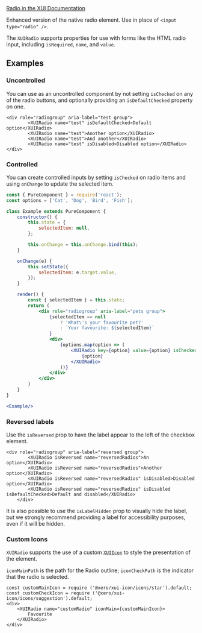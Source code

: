 <div class="xui-margin-vertical">
	<a href="../section-building-blocks-controls-radio.html" isDocLink>Radio in the XUI Documentation</a>
</div>

Enhanced version of the native radio element. Use in place of `<input type="radio" />`.

The `XUIRadio` supports properties for use with forms like the HTML radio input, including `isRequired`, `name`, and `value`.

## Examples


### Uncontrolled

You can use as an uncontrolled component by not setting `isChecked` on any of the radio buttons, and optionally providing an `isDefaultChecked` property on one.

```
<div role="radiogroup" aria-label="test group">
		<XUIRadio name="test" isDefaultChecked>Default option</XUIRadio>
		<XUIRadio name="test">Another option</XUIRadio>
		<XUIRadio name="test">And another</XUIRadio>
		<XUIRadio name="test" isDisabled>Disabled option</XUIRadio>
</div>
```

### Controlled

You can create controlled inputs by setting `isChecked` on radio items and using `onChange` to update the selected item.

```jsx
const { PureComponent } = require('react');
const options = ['Cat', 'Dog', 'Bird', 'Fish'];

class Example extends PureComponent {
	constructor() {
		this.state = {
			selectedItem: null,
		};

		this.onChange = this.onChange.bind(this);
	}

	onChange(e) {
		this.setState({
			selectedItem: e.target.value,
		});
	}

	render() {
		const { selectedItem } = this.state;
		return (
			<div role="radiogroup" aria-label="pets group">
				{selectedItem == null
					? 'What\'s your favourite pet?'
					: `Your favourite: ${selectedItem}`
				}
				<div>
					{options.map(option => (
						<XUIRadio key={option} value={option} isChecked={selectedItem === option} onChange={this.onChange}>
							{option}
						</XUIRadio>
					))}
				</div>
			</div>
		)
	}
}

<Example/>
```

### Reversed labels

Use the `isReversed` prop to have the label appear to the left of the checkbox element.

```
<div role="radiogroup" aria-label="reversed group">
		<XUIRadio isReversed name="reversedRadios">An option</XUIRadio>
		<XUIRadio isReversed name="reversedRadios">Another option</XUIRadio>
		<XUIRadio isReversed name="reversedRadios" isDisabled>Disabled option</XUIRadio>
		<XUIRadio isReversed name="reversedRadios" isDisabled isDefaultChecked>Default and disabled</XUIRadio>
	</div>
```

It is also possible to use the `isLabelHidden` prop to visually hide the label, but we strongly recommend providing a label for accessibility purposes, even if it will be hidden.

### Custom Icons

`XUIRadio` supports the use of a custom [`XUIIcon`](#icon) to style the presentation of the element.

`iconMainPath` is the path for the Radio outline; `iconCheckPath` is the indicator that the radio is selected.

```
const customMainIcon = require ('@xero/xui-icon/icons/star').default;
const customCheckIcon = require ('@xero/xui-icon/icons/suggestion').default;
<div>
	<XUIRadio name="customRadio" iconMain={customMainIcon}>
		Favourite
	</XUIRadio>
</div>
```

